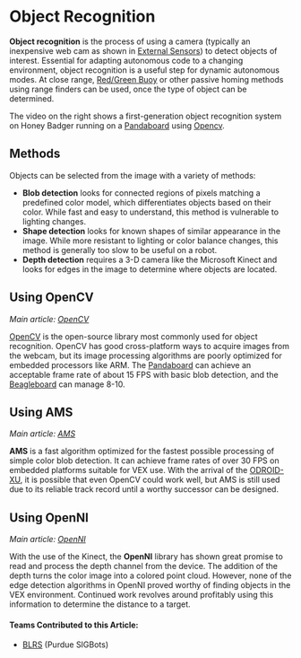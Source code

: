# Object Recognition

**Object recognition** is the process of using a camera \(typically an inexpensive web cam as shown in [External Sensors](../../electronics/vex-sensors/)\) to detect objects of interest. Essential for adapting autonomous code to a changing environment, object recognition is a useful step for dynamic autonomous modes. At close range, [Red/Green Buoy](red-green-buoy.md) or other passive homing methods using range finders can be used, once the type of object can be determined.

The video on the right shows a first-generation object recognition system on Honey Badger running on a [Pandaboard](../../electronics/external-boards/pandaboard.md) using [Opencv](opencv.md).

## Methods

Objects can be selected from the image with a variety of methods:

* **Blob detection** looks for connected regions of pixels matching a predefined color model, which differentiates objects based on their color. While fast and easy to understand, this method is vulnerable to lighting changes.
* **Shape detection** looks for known shapes of similar appearance in the image. While more resistant to lighting or color balance changes, this method is generally too slow to be useful on a robot.
* **Depth detection** requires a 3-D camera like the Microsoft Kinect and looks for edges in the image to determine where objects are located.

## Using OpenCV

_Main article:_ [_OpenCV_](opencv.md)

[OpenCV](opencv.md) is the open-source library most commonly used for object recognition. OpenCV has good cross-platform ways to acquire images from the webcam, but its image processing algorithms are poorly optimized for embedded processors like ARM. The [Pandaboard](../../electronics/external-boards/pandaboard.md) can achieve an acceptable frame rate of about 15 FPS with basic blob detection, and the [Beagleboard](../../electronics/external-boards/beagleboard.md) can manage 8-10.

## Using AMS

_Main article:_ [_AMS_](ams.md)

**AMS** is a fast algorithm optimized for the fastest possible processing of simple color blob detection. It can achieve frame rates of over 30 FPS on embedded platforms suitable for VEX use. With the arrival of the [ODROID-XU](../../electronics/external-boards/odroid-xu.md), it is possible that even OpenCV could work well, but AMS is still used due to its reliable track record until a worthy successor can be designed.

## Using OpenNI

_Main article:_ [_OpenNI_](openni.md)

With the use of the Kinect, the **OpenNI** library has shown great promise to read and process the depth channel from the device. The addition of the depth turns the color image into a colored point cloud. However, none of the edge detection algorithms in OpenNI proved worthy of finding objects in the VEX environment. Continued work revolves around profitably using this information to determine the distance to a target.

#### Teams Contributed to this Article:

* [BLRS](https://purduesigbots.com/) \(Purdue SIGBots\)

